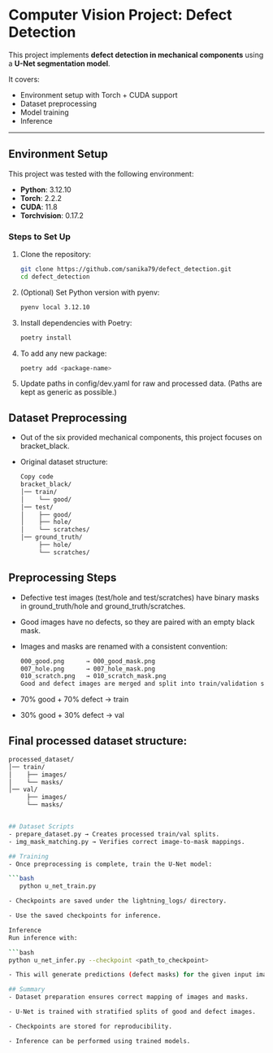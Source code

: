# Computer Vision Project: Defect Detection  

This project implements **defect detection in mechanical components** using a **U-Net segmentation model**.  

It covers:  
- Environment setup with Torch + CUDA support  
- Dataset preprocessing  
- Model training  
- Inference  

---

## Environment Setup  

This project was tested with the following environment:  

- **Python**: 3.12.10  
- **Torch**: 2.2.2  
- **CUDA**: 11.8  
- **Torchvision**: 0.17.2  

### Steps to Set Up  
1. Clone the repository:  
   ```bash
   git clone https://github.com/sanika79/defect_detection.git
   cd defect_detection

2. (Optional) Set Python version with pyenv:
   ```bash
   pyenv local 3.12.10

3. Install dependencies with Poetry:
   ```bash
   poetry install 

4. To add any new package:
   ```bash
   poetry add <package-name>

5. Update paths in config/dev.yaml for raw and processed data. (Paths are kept as generic as possible.)

## Dataset Preprocessing
- Out of the six provided mechanical components, this project focuses on bracket_black.

- Original dataset structure:

   ```bash
   Copy code
   bracket_black/
   │── train/
   │    └── good/
   │── test/
   │    ├── good/
   │    ├── hole/
   │    └── scratches/
   │── ground_truth/
        ├── hole/
        └── scratches/


## Preprocessing Steps
- Defective test images (test/hole and test/scratches) have binary masks in ground_truth/hole and ground_truth/scratches.
- Good images have no defects, so they are paired with an empty black mask.
- Images and masks are renamed with a consistent convention:

   ```bash
   000_good.png      → 000_good_mask.png
   007_hole.png      → 007_hole_mask.png
   010_scratch.png   → 010_scratch_mask.png
   Good and defect images are merged and split into train/validation sets using stratified sampling:
   

- 70% good + 70% defect → train
- 30% good + 30% defect → val

## Final processed dataset structure:

   ```bash
   processed_dataset/
   │── train/
   │    ├── images/
   │    └── masks/
   │── val/
        ├── images/
        └── masks/
   

## Dataset Scripts
- prepare_dataset.py → Creates processed train/val splits.
- img_mask_matching.py → Verifies correct image-to-mask mappings.

 ## Training
- Once preprocessing is complete, train the U-Net model:

   ```bash
      python u_net_train.py

- Checkpoints are saved under the lightning_logs/ directory.

- Use the saved checkpoints for inference.

Inference
Run inference with:

   ```bash
   python u_net_infer.py --checkpoint <path_to_checkpoint>

- This will generate predictions (defect masks) for the given input images.

## Summary
- Dataset preparation ensures correct mapping of images and masks.

- U-Net is trained with stratified splits of good and defect images.

- Checkpoints are stored for reproducibility.

- Inference can be performed using trained models.
